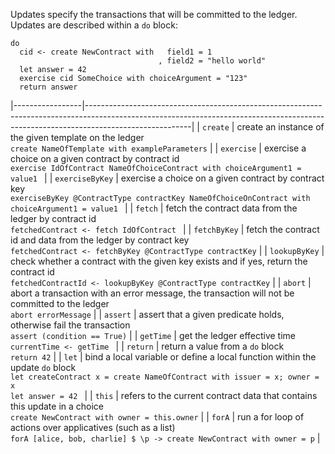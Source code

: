 Updates specify the transactions that will be committed to the ledger. Updates are described within
a `do` block:

```
do
  cid <- create NewContract with   field1 = 1
                                 , field2 = "hello world"
  let answer = 42
  exercise cid SomeChoice with choiceArgument = "123"
  return answer
```


|-----------------|--------------------------------------------------------------------------------------------------------------------------------------------------------------------------------------|
| `create`        | create an instance of the given template on the ledger <br> `create NameOfTemplate with exampleParameters`                                                                           |
| `exercise`      | exercise a choice on a given contract by contract id <br> `exercise IdOfContract NameOfChoiceContract with choiceArgument1 = value1 `                                                |
| `exerciseByKey` | exercise a choice on a given contract by contract key <br> `exerciseByKey @ContractType contractKey NameOfChoiceOnContract with choiceArgument1 = value1 `                           |
| `fetch`         | fetch the contract data from the ledger by contract id <br> `fetchedContract <- fetch IdOfContract `                                                                                 |
| `fetchByKey`    | fetch the contract id and data from the ledger by contract key <br> `fetchedContract <- fetchByKey @ContractType contractKey`                                                        |
| `lookupByKey`   | check whether a contract with the given key exists and if yes, return the contract id <br> `fetchedContractId <- lookupByKey @ContractType contractKey`                              |
| `abort`         | abort a transaction with an error message, the transaction will not be committed to the ledger <br> `abort errorMessage`                                                             |
| `assert`        | assert that a given predicate holds, otherwise fail the transaction <br> `assert (condition == True)`                                                                                |
| `getTime`       | get the ledger effective time <br> `currentTime <- getTime `                                                                                                                         |
| `return`        | return a value from a `do` block <br> `return 42`                                                                                                                                    |
| `let`           | bind a local variable or define a local function within the update `do` block <br> `let createContract x = create NameOfContract with issuer = x; owner = x` <br> `let answer = 42 ` |
| `this`          | refers to the current contract data that contains this update in a choice <br> `create NewContract with owner = this.owner`                                                          |
| `forA`          | run a for loop of actions over applicatives (such as a list) <br> `forA [alice, bob, charlie] $ \p -> create NewContract with owner = p`                                             |
